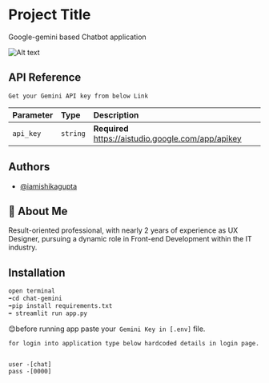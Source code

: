 
# Project Title
Google-gemini based Chatbot application

![Alt text](images/img.png)

## API Reference

```http
Get your Gemini API key from below Link  
```

| Parameter | Type     | Description                |
| :-------- | :------- | :------------------------- |
| `api_key` | `string` | **Required** https://aistudio.google.com/app/apikey |


## Authors

- [@iamishikagupta](https://www.github.com/iamishikagupta)



## 🚀 About Me
Result-oriented professional, with nearly 2 years of experience as UX Designer, pursuing a dynamic role in Front-end Development within the IT industry.


## Installation
```bash
open terminal
➡️cd chat-gemini  
➡️pip install requirements.txt 
➡️ streamlit run app.py
```
😊before running app paste your``` Gemini Key in [.env]``` file.

```
for login into application type below hardcoded details in login page.


user -[chat]
pass -[0000]
```



    